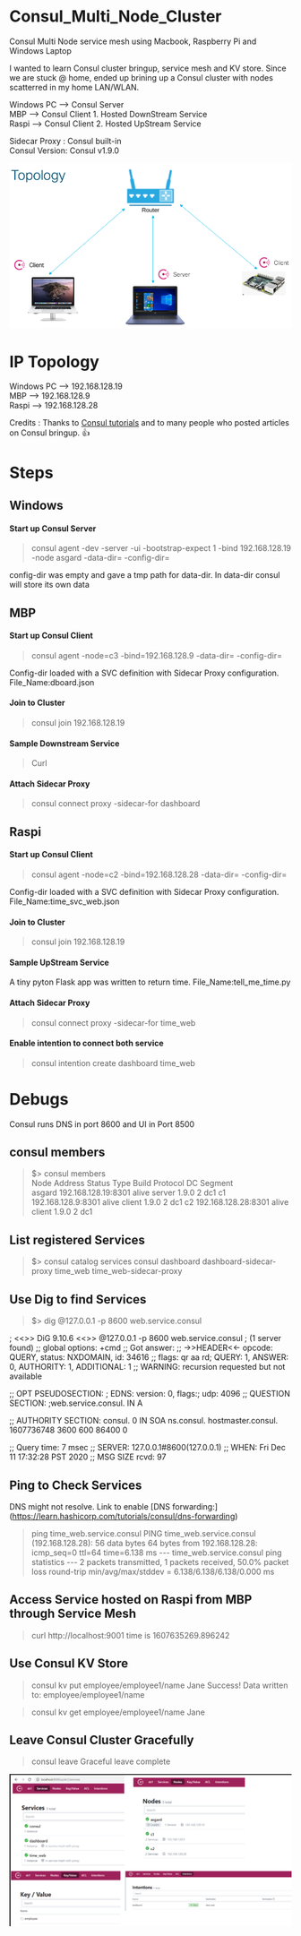 # Consul_Multi_Node_Cluster
Consul Multi Node service mesh using Macbook, Raspberry Pi and Windows Laptop

I wanted to learn Consul cluster bringup, service mesh and KV store. Since we are stuck @ home, ended up brining up a Consul cluster with nodes scatterred in my home LAN/WLAN.

Windows PC --> Consul Server </br>
MBP --> Consul Client 1. Hosted DownStream Service</br> 
Raspi --> Consul Client 2. Hosted UpStream Service</br> 

Sidecar Proxy : Consul built-in </br> 
Consul Version: Consul v1.9.0 </br> 

![topology](topology.png)

# IP Topology

Windows PC --> 192.168.128.19 </br>
MBP --> 192.168.128.9 </br> 
Raspi --> 192.168.128.28 </br> 

Credits : Thanks to [Consul tutorials](https://learn.hashicorp.com/consul) and to many people who posted articles on Consul bringup. :+1:

# Steps

## Windows

#### Start up Consul Server
> consul agent -dev -server -ui -bootstrap-expect 1 -bind 192.168.128.19 -node asgard -data-dir=<path> -config-dir=<path> </br> 
  
config-dir was empty and gave a tmp path for data-dir. In data-dir consul will store its own data <br>

## MBP

#### Start up Consul Client

> consul agent  -node=c3 -bind=192.168.128.9 -data-dir=<path> -config-dir=<path> </br> 
  
Config-dir loaded with a SVC definition with Sidecar Proxy configuration. File_Name:dboard.json </br> 

#### Join to Cluster

> consul join 192.168.128.19

#### Sample Downstream Service

> Curl 

#### Attach Sidecar Proxy

> consul connect proxy -sidecar-for dashboard

## Raspi

#### Start up Consul Client

> consul agent  -node=c2 -bind=192.168.128.28 -data-dir=<path> -config-dir=<path> </br> 
  
Config-dir loaded with a SVC definition with Sidecar Proxy configuration. File_Name:time_svc_web.json </br> 

#### Join to Cluster

> consul join 192.168.128.19

#### Sample UpStream Service

A tiny pyton Flask app was written to return time. File_Name:tell_me_time.py </br> 

#### Attach Sidecar Proxy

>  consul connect proxy -sidecar-for time_web

#### Enable intention to connect both service

> consul intention create dashboard time_web


# Debugs

Consul runs DNS in port 8600 and UI in Port 8500 </br> 

## consul members

> $> consul members </br>
Node    Address              Status  Type    Build  Protocol  DC   Segment </br>
asgard  192.168.128.19:8301  alive   server  1.9.0  2         dc1  <all>
c1      192.168.128.9:8301   alive   client  1.9.0  2         dc1  <default>
c2      192.168.128.28:8301  alive   client  1.9.0  2         dc1  <default>

## List registered Services

> $> consul catalog services
consul
dashboard
dashboard-sidecar-proxy
time_web
time_web-sidecar-proxy


## Use Dig to find Services 

> $> dig @127.0.0.1 -p 8600  web.service.consul

; <<>> DiG 9.10.6 <<>> @127.0.0.1 -p 8600 web.service.consul
; (1 server found)
;; global options: +cmd
;; Got answer:
;; ->>HEADER<<- opcode: QUERY, status: NXDOMAIN, id: 34616
;; flags: qr aa rd; QUERY: 1, ANSWER: 0, AUTHORITY: 1, ADDITIONAL: 1
;; WARNING: recursion requested but not available

;; OPT PSEUDOSECTION:
; EDNS: version: 0, flags:; udp: 4096
;; QUESTION SECTION:
;web.service.consul.		IN	A

;; AUTHORITY SECTION:
consul.			0	IN	SOA	ns.consul. hostmaster.consul. 1607736748 3600 600 86400 0

;; Query time: 7 msec
;; SERVER: 127.0.0.1#8600(127.0.0.1)
;; WHEN: Fri Dec 11 17:32:28 PST 2020
;; MSG SIZE  rcvd: 97


## Ping to Check Services 

DNS might not resolve. Link to enable [DNS forwarding:] (https://learn.hashicorp.com/tutorials/consul/dns-forwarding)

> ping time_web.service.consul
PING time_web.service.consul (192.168.128.28): 56 data bytes
64 bytes from 192.168.128.28: icmp_seq=0 ttl=64 time=6.138 ms
--- time_web.service.consul ping statistics ---
2 packets transmitted, 1 packets received, 50.0% packet loss
round-trip min/avg/max/stddev = 6.138/6.138/6.138/0.000 ms


## Access Service hosted on Raspi from MBP through Service Mesh

> curl http://localhost:9001
time is 1607635269.896242

## Use Consul KV Store

> consul kv put employee/employee1/name Jane
Success! Data written to: employee/employee1/name

> consul kv get employee/employee1/name
Jane


## Leave Consul Cluster Gracefully
> consul leave
Graceful leave complete 

![final](final.png)

